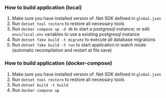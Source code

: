 ### How to build application (local)
1. Make sure you have installed version of .Net SDK defined in `global.json`
2. Run `dotnet tool restore` to restore all necessary tools
3. Run `docker compose up -d db` to start a postgresql instance; or edit `envs/local.env` variables to use a existing postgresql instance
5. Run `dotnet fake build -t migrate` to execute all database migrations
6. Run `dotnet fake build -t run` to start application in watch mode (automatic recompilation and restart at file save)

### How to build application (docker-compose)
1. Make sure you have installed version of .Net SDK defined in `global.json`
2. Run `dotnet tool restore` to restore all necessary tools
3. Run `dotnet build -t build` 
4. Run `docker compose up`
